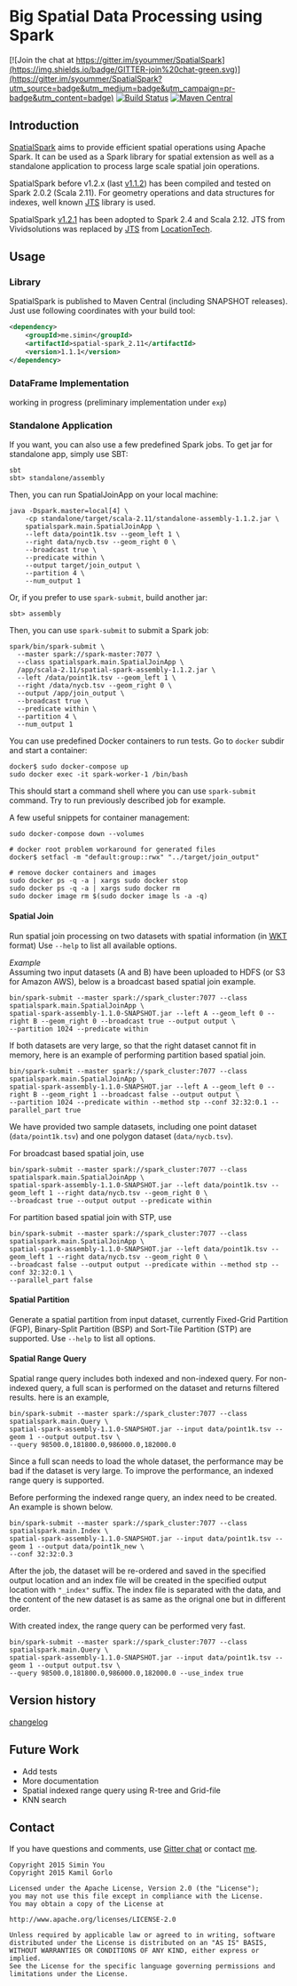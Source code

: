# Big Spatial Data Processing using Spark

[![Join the chat at https://gitter.im/syoummer/SpatialSpark](https://img.shields.io/badge/GITTER-join%20chat-green.svg)](https://gitter.im/syoummer/SpatialSpark?utm_source=badge&utm_medium=badge&utm_campaign=pr-badge&utm_content=badge)
[![Build Status](https://travis-ci.org/syoummer/SpatialSpark.svg?branch=master)](https://travis-ci.org/syoummer/SpatialSpark)
[![Maven Central](https://maven-badges.herokuapp.com/maven-central/me.simin/spatial-spark_2.11/badge.svg)](https://maven-badges.herokuapp.com/maven-central/me.simin/spatial-spark_2.11)

## Introduction

[SpatialSpark](http://simin.me/projects/spatialspark/) aims to provide efficient spatial operations using Apache Spark. It can be used as a Spark library for
spatial extension as well as a standalone application to process large scale spatial join operations. 

SpatialSpark before v1.2.x (last [v1.1.2](https://github.com/vasnake/SpatialSpark/tree/v1.1.2))
has been compiled and tested on Spark 2.0.2 (Scala 2.11).
For geometry operations and data structures for indexes, well known
[JTS](http://www.vividsolutions.com/jts/JTSHome.htm) library is used.

SpatialSpark [v1.2.1](https://github.com/vasnake/SpatialSpark/tree/v1.2.1)
has been adopted to Spark 2.4 and Scala 2.12.
JTS from Vividsolutions was replaced by [JTS](https://github.com/locationtech/jts)
from [LocationTech](http://www.locationtech.org/).

## Usage 

### Library
SpatialSpark is published to Maven Central (including SNAPSHOT releases). Just use following coordinates with your build tool:

```XML
<dependency>
    <groupId>me.simin</groupId>
    <artifactId>spatial-spark_2.11</artifactId>
    <version>1.1.1</version>
</dependency>
```

### DataFrame Implementation
working in progress (preliminary implementation under `exp`)  

### Standalone Application
If you want, you can also use a few predefined Spark jobs.
To get jar for standalone app, simply use SBT:

    sbt
    sbt> standalone/assembly

Then, you can run SpatialJoinApp on your local machine:

    java -Dspark.master=local[4] \
        -cp standalone/target/scala-2.11/standalone-assembly-1.1.2.jar \
        spatialspark.main.SpatialJoinApp \
        --left data/point1k.tsv --geom_left 1 \
        --right data/nycb.tsv --geom_right 0 \
        --broadcast true \
        --predicate within \
        --output target/join_output \
        --partition 4 \
        --num_output 1

Or, if you prefer to use `spark-submit`, build another jar:

    sbt> assembly

Then, you can use `spark-submit` to submit a Spark job:

    spark/bin/spark-submit \
      --master spark://spark-master:7077 \
      --class spatialspark.main.SpatialJoinApp \
      /app/scala-2.11/spatial-spark-assembly-1.1.2.jar \
      --left /data/point1k.tsv --geom_left 1 \
      --right /data/nycb.tsv --geom_right 0 \
      --output /app/join_output \
      --broadcast true \
      --predicate within \
      --partition 4 \
      --num_output 1

You can use predefined Docker containers to run tests. Go to `docker` subdir and start a container:

    docker$ sudo docker-compose up
    sudo docker exec -it spark-worker-1 /bin/bash

This should start a command shell where you can use `spark-submit` command.
Try to run previously described job for example.

A few useful snippets for container management:

    sudo docker-compose down --volumes

    # docker root problem workaround for generated files
    docker$ setfacl -m "default:group::rwx" "../target/join_output"

    # remove docker containers and images
    sudo docker ps -q -a | xargs sudo docker stop
    sudo docker ps -q -a | xargs sudo docker rm
    sudo docker image rm $(sudo docker image ls -a -q)

#### Spatial Join
Run spatial join processing on two datasets with spatial information (in 
[WKT](http://en.wikipedia.org/wiki/Well-known_text) format) Use `--help` to list all available options.

*Example*  
Assuming two input datasets (A and B) have been uploaded to HDFS (or S3 for Amazon AWS), below is a broadcast based
spatial join example.

    bin/spark-submit --master spark://spark_cluster:7077 --class spatialspark.main.SpatialJoinApp \
    spatial-spark-assembly-1.1.0-SNAPSHOT.jar --left A --geom_left 0 --right B --geom_right 0 --broadcast true --output output \
    --partition 1024 --predicate within 
    
If both datasets are very large, so that the right dataset cannot fit in memory, here is an example of performing
partition based spatial join.

    bin/spark-submit --master spark://spark_cluster:7077 --class spatialspark.main.SpatialJoinApp \
    spatial-spark-assembly-1.1.0-SNAPSHOT.jar --left A --geom_left 0 --right B --geom_right 1 --broadcast false --output output \
    --partition 1024 --predicate within --method stp --conf 32:32:0.1 --parallel_part true

We have provided two sample datasets, including one point dataset (`data/point1k.tsv`) and one polygon
dataset (`data/nycb.tsv`).

For broadcast based spatial join, use

    bin/spark-submit --master spark://spark_cluster:7077 --class spatialspark.main.SpatialJoinApp \
    spatial-spark-assembly-1.1.0-SNAPSHOT.jar --left data/point1k.tsv --geom_left 1 --right data/nycb.tsv --geom_right 0 \
    --broadcast true --output output --predicate within

For partition based spatial join with STP, use

    bin/spark-submit --master spark://spark_cluster:7077 --class spatialspark.main.SpatialJoinApp \
    spatial-spark-assembly-1.1.0-SNAPSHOT.jar --left data/point1k.tsv --geom_left 1 --right data/nycb.tsv --geom_right 0 \
    --broadcast false --output output --predicate within --method stp --conf 32:32:0.1 \
    --parallel_part false

#### Spatial Partition
Generate a spatial partition from input dataset, currently Fixed-Grid Partition (FGP), Binary-Split Partition (BSP) and
Sort-Tile Partition (STP) are supported. Use `--help` to list all options.

#### Spatial Range Query
Spatial range query includes both indexed and non-indexed query. For non-indexed query, a full scan is performed on the
dataset and returns filtered results. here is an example,

    bin/spark-submit --master spark://spark_cluster:7077 --class spatialspark.main.Query \
    spatial-spark-assembly-1.1.0-SNAPSHOT.jar --input data/point1k.tsv --geom 1 --output output.tsv \
    --query 98500.0,181800.0,986000.0,182000.0

Since a full scan needs to load the whole dataset, the performance may be bad if the dataset is very large. To improve
the performance, an indexed range query is supported.

Before performing the indexed range query, an index need to be created. An example is shown below.

    bin/spark-submit --master spark://spark_cluster:7077 --class spatialspark.main.Index \
    spatial-spark-assembly-1.1.0-SNAPSHOT.jar --input data/point1k.tsv --geom 1 --output data/point1k_new \
    --conf 32:32:0.3

After the job, the dataset will be re-ordered and saved in the specified output location and an index file will
be created in the specified output location with `"_index"` suffix. The index file is separated with the data, and the
content of the new dataset is as same as the orignal one but in different order.

With created index, the range query can be performed very fast.

    bin/spark-submit --master spark://spark_cluster:7077 --class spatialspark.main.Query \
    spatial-spark-assembly-1.1.0-SNAPSHOT.jar --input data/point1k.tsv --geom 1 --output output.tsv \
    --query 98500.0,181800.0,986000.0,182000.0 --use_index true

## Version history
[changelog](CHANGELOG.md)

## Future Work
* Add tests
* More documentation
* Spatial indexed range query using R-tree and Grid-file
* KNN search

## Contact
If you have questions and comments, use [Gitter chat](https://gitter.im/syoummer/SpatialSpark) or contact [me](http://simin.me).

    Copyright 2015 Simin You
    Copyright 2015 Kamil Gorlo

    Licensed under the Apache License, Version 2.0 (the "License");
    you may not use this file except in compliance with the License.
    You may obtain a copy of the License at

    http://www.apache.org/licenses/LICENSE-2.0

    Unless required by applicable law or agreed to in writing, software
    distributed under the License is distributed on an "AS IS" BASIS,
    WITHOUT WARRANTIES OR CONDITIONS OF ANY KIND, either express or implied.
    See the License for the specific language governing permissions and
    limitations under the License.
